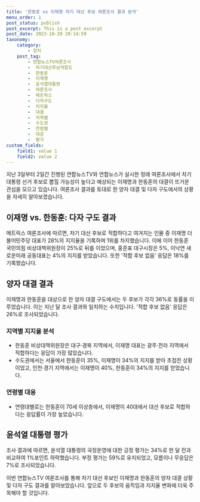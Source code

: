 ```yaml
---
title: '한동훈 vs 이재명 차기 대선 후보 여론조사 결과 분석'
menu_order: 1
post_status: publish
post_excerpt: This is a post excerpt
post_date: 2023-10-20 20:14:59
taxonomy:
    category:
        - 정치
    post_tag:
        - 연합뉴스TV여론조사
        -  차기대선후보적합도
        -  한동훈
        -  이재명
        -  윤석열대통령
        -  여론조사
        -  메트릭스
        -  다자구도
        -  지지율
        -  대결
        -  지역별
        -  수도권
        -  연령별
        -  대응
        -  평가
custom_fields:
    field1: value 1
    field2: value 2
---
```



지난 3일부터 2일간 진행된 연합뉴스TV와 연합뉴스가 실시한 정례 여론조사에서 차기 대통령 선거 후보로 뽑힐 가능성이 높다고 예상되는 이재명과 한동훈의 대결이 뜨거운 관심을 모으고 있습니다. 여론조사 결과를 토대로 한 양자 대결 및 다자 구도에서의 상황을 자세히 알아보겠습니다.

## 이재명 vs. 한동훈: 다자 구도 결과

메트릭스 여론조사에 따르면, 차기 대선 후보로 적합하다고 여겨지는 인물 중 이재명 더불어민주당 대표가 28%의 지지율을 기록하며 1위를 차지했습니다. 이에 이어 한동훈 국민의힘 비상대책위원장이 25%로 뒤를 이었으며, 홍준표 대구시장은 5%, 이낙연 새로운미래 공동대표는 4%의 지지를 받았습니다. 또한 '적합 후보 없음' 응답은 18%를 기록했습니다.

## 양자 대결 결과

이재명과 한동훈을 대상으로 한 양자 대결 구도에서는 두 후보가 각각 36%로 동률을 이루었습니다. 이는 지난 달 조사 결과와 일치하는 수치입니다. '적합 후보 없음' 응답은 26%로 조사되었습니다. 

### 지역별 지지율 분석

- 한동훈 비상대책위원장은 대구·경북 지역에서, 이재명 대표는 광주·전라 지역에서 적합하다는 응답이 가장 많았습니다.
- 수도권에서는 서울에서 한동훈이 35%, 이재명이 34%의 지지를 받아 초접전 상황이었고, 인천·경기 지역에서는 이재명이 40%, 한동훈이 34%의 지지를 얻었습니다.

### 연령별 대응

- 연령대별로는 한동훈이 70세 이상층에서, 이재명이 40대에서 대선 후보로 적합하다는 응답률이 가장 높았습니다.

## 윤석열 대통령 평가

조사 결과에 따르면, 윤석열 대통령의 국정운영에 대한 긍정 평가는 34%로 한 달 전과 비교하여 1%포인트 하락했습니다. 부정 평가는 59%로 유지되었고, 모름이나 무응답은 7%로 조사되었습니다.

이번 연합뉴스TV 여론조사를 통해 차기 대선 후보인 이재명과 한동훈의 양자 대결 상황 및 다자 구도 결과를 알아보았습니다. 앞으로 두 후보의 움직임과 지지율 변화에 더욱 주목해야 할 것입니다.
